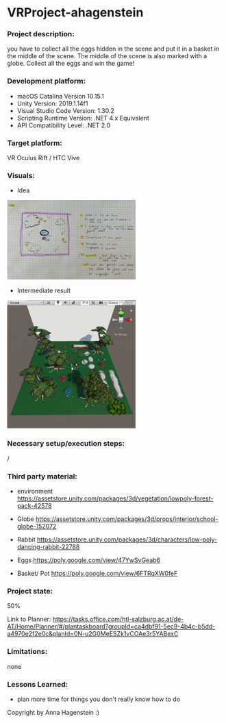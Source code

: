 # VRProject-ahagenstein

### Project description: 
you have to collect all the eggs hidden in the scene and put it in a basket in the middle of the scene. The middle of the scene is also marked with a globe. Collect all the eggs and win the game! 

### Development platform:
- macOS Catalina Version 10.15.1 
- Unity Version: 2019.1.14f1
- Visual Studio Code Version: 1.30.2
- Scripting Runtime Version: .NET 4.x Equivalent
- API Compatibility Level: .NET 2.0

### Target platform:
VR Oculus Rift / HTC Vive

### Visuals:
* Idea  	  
<div>
<img src="./Screenshots/Idee.JPG" width="300">
</div>

* Intermediate result 
<div>
<img src="./Screenshots/Zwischenstand.jpg" width="300">
</div>

### Necessary setup/execution steps: 
/

### Third party material:
* environment
https://assetstore.unity.com/packages/3d/vegetation/lowpoly-forest-pack-42578

* Globe
https://assetstore.unity.com/packages/3d/props/interior/school-globe-152072

* Rabbit
https://assetstore.unity.com/packages/3d/characters/low-poly-dancing-rabbit-22788

* Eggs
https://poly.google.com/view/47YwSvGeab6

* Basket/ Pot
https://poly.google.com/view/6FTRqXW0feF


### Project state: 
50%      
     
     
Link to Planner: https://tasks.office.com/htl-salzburg.ac.at/de-AT/Home/Planner/#/plantaskboard?groupId=ca4dbf91-5ec9-4b4c-b5dd-a4970e2f2e0c&planId=0N-u2G0MeESZk1vCOAe3r5YABexC

     
### Limitations: 
none

### Lessons Learned:   

- plan more time for things you don't really know how to do



Copyright by Anna Hagenstein :)


